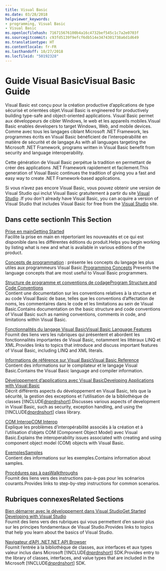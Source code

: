 ```yaml
---
title: Visual Basic
ms.date: 03/28/2018
helpviewer_keywords:
- programming, Visual Basic
- Visual Basic
ms.openlocfilehash: 716715676100b4a16c4732bef545c1c7a2e0703f
ms.sourcegitcommit: c93fd5139f9efcf6db514e3474301738a6d1d649
ms.translationtype: HT
ms.contentlocale: fr-FR
ms.lasthandoff: 10/27/2018
ms.locfileid: "50192328"
---
```

# <a name="visual-basic-guide"></a><span data-ttu-id="4ada7-102">Guide Visual Basic</span><span class="sxs-lookup"><span data-stu-id="4ada7-102">Visual Basic Guide</span></span>

<span data-ttu-id="4ada7-103">Visual Basic est conçu pour la création productive d’applications de type sécurisé et orientées objet.</span><span class="sxs-lookup"><span data-stu-id="4ada7-103">Visual Basic is engineered for productively building type-safe and object-oriented applications.</span></span> <span data-ttu-id="4ada7-104">Visual Basic permet aux développeurs de cibler Windows, le web et les appareils mobiles.</span><span class="sxs-lookup"><span data-stu-id="4ada7-104">Visual Basic enables developers to target Windows, Web, and mobile devices.</span></span> <span data-ttu-id="4ada7-105">Comme avec tous les langages ciblant Microsoft .NET Framework, les programmes écrits en Visual Basic bénéficient de l’interopérabilité en matière de sécurité et de langage.</span><span class="sxs-lookup"><span data-stu-id="4ada7-105">As with all languages targeting the Microsoft .NET Framework, programs written in Visual Basic benefit from security and language interoperability.</span></span>  
  
 <span data-ttu-id="4ada7-106">Cette génération de Visual Basic perpétue la tradition en permettant de créer des applications .NET Framework rapidement et facilement.</span><span class="sxs-lookup"><span data-stu-id="4ada7-106">This generation of Visual Basic continues the tradition of giving you a fast and easy way to create .NET Framework-based applications.</span></span>  
  
 <span data-ttu-id="4ada7-107">Si vous n’avez pas encore Visual Basic, vous pouvez obtenir une version de Visual Studio qui inclut Visual Basic gratuitement à partir du site [Visual Studio](https://aka.ms/vsdownload?utm_source=mscom&utm_campaign=msdocs) .</span><span class="sxs-lookup"><span data-stu-id="4ada7-107">If you don't already have Visual Basic, you can acquire a version of Visual Studio that includes Visual Basic for free from the [Visual Studio](https://aka.ms/vsdownload?utm_source=mscom&utm_campaign=msdocs) site.</span></span>  
  
## <a name="in-this-section"></a><span data-ttu-id="4ada7-108">Dans cette section</span><span class="sxs-lookup"><span data-stu-id="4ada7-108">In This Section</span></span>  
 [<span data-ttu-id="4ada7-109">Prise en main</span><span class="sxs-lookup"><span data-stu-id="4ada7-109">Getting Started</span></span>](../visual-basic/getting-started/index.md)  
 <span data-ttu-id="4ada7-110">Facilite la prise en main en répertoriant les nouveautés et ce qui est disponible dans les différentes éditions du produit.</span><span class="sxs-lookup"><span data-stu-id="4ada7-110">Helps you begin working by listing what is new and what is available in various editions of the product.</span></span>  
   
 <span data-ttu-id="4ada7-111">[Concepts de programmation](../visual-basic/programming-guide/concepts/index.md) : présente les concepts du langage les plus utiles aux programmeurs Visual Basic.</span><span class="sxs-lookup"><span data-stu-id="4ada7-111">[Programming Concepts](../visual-basic/programming-guide/concepts/index.md) Presents the language concepts that are most useful to Visual Basic programmers.</span></span>

 [<span data-ttu-id="4ada7-112">Structure de programme et conventions de codage</span><span class="sxs-lookup"><span data-stu-id="4ada7-112">Program Structure and Code Conventions</span></span>](../visual-basic/programming-guide/program-structure/program-structure-and-code-conventions.md)  
 <span data-ttu-id="4ada7-113">Contient une documentation sur les conventions relatives à la structure et au code Visual Basic de base, telles que les conventions d’affectation de noms, les commentaires dans le code et les limitations au sein de Visual Basic.</span><span class="sxs-lookup"><span data-stu-id="4ada7-113">Contains documentation on the basic structure and code conventions of Visual Basic such as naming conventions, comments in code, and limitations within Visual Basic.</span></span>  
  
 [<span data-ttu-id="4ada7-114">Fonctionnalités du langage Visual Basic</span><span class="sxs-lookup"><span data-stu-id="4ada7-114">Visual Basic Language Features</span></span>](../visual-basic/programming-guide/language-features/index.md)  
 <span data-ttu-id="4ada7-115">Fournit des liens vers les rubriques qui présentent et abordent les fonctionnalités importantes de Visual Basic, notamment les littéraux LINQ et XML.</span><span class="sxs-lookup"><span data-stu-id="4ada7-115">Provides links to topics that introduce and discuss important features of Visual Basic, including LINQ and XML literals.</span></span>  
   
 [<span data-ttu-id="4ada7-116">Informations de référence sur Visual Basic</span><span class="sxs-lookup"><span data-stu-id="4ada7-116">Visual Basic Reference</span></span>](../visual-basic/reference/index.md)  
 <span data-ttu-id="4ada7-117">Contient des informations sur le compilateur et le langage Visual Basic.</span><span class="sxs-lookup"><span data-stu-id="4ada7-117">Contains the Visual Basic language and compiler information.</span></span>  

 [<span data-ttu-id="4ada7-118">Développement d’applications avec Visual Basic</span><span class="sxs-lookup"><span data-stu-id="4ada7-118">Developing Applications with Visual Basic</span></span>](../visual-basic/developing-apps/index.md)  
 <span data-ttu-id="4ada7-119">Décrit différents aspects du développement en Visual Basic, tels que la sécurité, la gestion des exceptions et l’utilisation de la bibliothèque de classes [!INCLUDE[dnprdnshort](~/includes/dnprdnshort-md.md)].</span><span class="sxs-lookup"><span data-stu-id="4ada7-119">Discusses various aspects of development in Visual Basic, such as security, exception handling, and using the [!INCLUDE[dnprdnshort](~/includes/dnprdnshort-md.md)] class library.</span></span>

 [<span data-ttu-id="4ada7-120">COM Interop</span><span class="sxs-lookup"><span data-stu-id="4ada7-120">COM Interop</span></span>](../visual-basic/programming-guide/com-interop/index.md)  
 <span data-ttu-id="4ada7-121">Explique les problèmes d’interopérabilité associés à la création et à l’utilisation d’objets COM (Component Object Model) avec Visual Basic.</span><span class="sxs-lookup"><span data-stu-id="4ada7-121">Explains the interoperability issues associated with creating and using component object model (COM) objects with Visual Basic.</span></span>  
  
 [<span data-ttu-id="4ada7-122">Exemples</span><span class="sxs-lookup"><span data-stu-id="4ada7-122">Samples</span></span>](../visual-basic/sample-applications.md)  
 <span data-ttu-id="4ada7-123">Contient des informations sur les exemples.</span><span class="sxs-lookup"><span data-stu-id="4ada7-123">Contains information about samples.</span></span>  
  
 [<span data-ttu-id="4ada7-124">Procédures pas à pas</span><span class="sxs-lookup"><span data-stu-id="4ada7-124">Walkthroughs</span></span>](../visual-basic/walkthroughs.md)  
 <span data-ttu-id="4ada7-125">Fournit des liens vers des instructions pas-à-pas pour les scénarios courants.</span><span class="sxs-lookup"><span data-stu-id="4ada7-125">Provides links to step-by-step instructions for common scenarios.</span></span>  
  
## <a name="related-sections"></a><span data-ttu-id="4ada7-126">Rubriques connexes</span><span class="sxs-lookup"><span data-stu-id="4ada7-126">Related Sections</span></span>  
 [<span data-ttu-id="4ada7-127">Bien démarrer avec le développement dans Visual Studio</span><span class="sxs-lookup"><span data-stu-id="4ada7-127">Get Started Developing with Visual Studio</span></span>](/visualstudio/ide/get-started-developing-with-visual-studio)  
 <span data-ttu-id="4ada7-128">Fournit des liens vers des rubriques qui vous permettent d’en savoir plus sur les principes fondamentaux de Visual Studio.</span><span class="sxs-lookup"><span data-stu-id="4ada7-128">Provides links to topics that help you learn about the basics of Visual Studio.</span></span>  
  
 [<span data-ttu-id="4ada7-129">Navigateur d’API .NET</span><span class="sxs-lookup"><span data-stu-id="4ada7-129">.NET API Browser</span></span>](../../api/index.md)  
 <span data-ttu-id="4ada7-130">Fournit l’entrée à la bibliothèque de classes, aux interfaces et aux types valeur inclus dans Microsoft [!INCLUDE[dnprdnshort](~/includes/dnprdnshort-md.md)] SDK.</span><span class="sxs-lookup"><span data-stu-id="4ada7-130">Provides entry to the library of classes, interfaces, and value types that are included in the Microsoft [!INCLUDE[dnprdnshort](~/includes/dnprdnshort-md.md)] SDK.</span></span>
